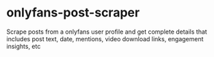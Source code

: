 # onlyfans-post-scraper
Scrape posts from a onlyfans user profile and get complete details that includes post text, date, mentions, video download links, engagement insights, etc
